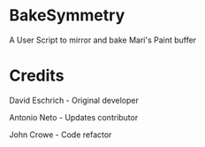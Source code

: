 # BakeSymmetry
A User Script to mirror and bake Mari's Paint buffer

# Credits
David Eschrich - Original developer

Antonio Neto - Updates contributor

John Crowe - Code refactor
